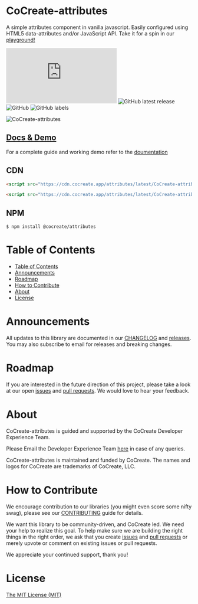 # CoCreate-attributes

A simple attributes component in vanilla javascript. Easily configured using HTML5 data-attributes and/or JavaScript API. Take it for a spin in our [playground!](https://cocreate.app/docs/attributes)

![GitHub file size in bytes](https://img.shields.io/github/size/CoCreate-app/CoCreate-attributes/dist/CoCreate-attributes.min.js?label=minified%20size&style=for-the-badge)
![GitHub latest release](https://img.shields.io/github/v/release/CoCreate-app/CoCreate-attributes?style=for-the-badge)
![GitHub](https://img.shields.io/github/license/CoCreate-app/CoCreate-attributes?style=for-the-badge)
![GitHub labels](https://img.shields.io/github/labels/CoCreate-app/CoCreate-attributes/help%20wanted?style=for-the-badge)

![CoCreate-attributes](https://cdn.cocreate.app/docs/CoCreate-attributes.gif)

## [Docs & Demo](https://cocreate.app/docs/clone)

For a complete guide and working demo refer to the [doumentation](https://cocreate.app/docs/attributes)

## CDN

```html
<script src="https://cdn.cocreate.app/attributes/latest/CoCreate-attributes.min.js"></script>
```

```html
<script src="https://cdn.cocreate.app/attributes/latest/CoCreate-attributes.min.css"></script>
```

## NPM

```shell
$ npm install @cocreate/attributes
```

# Table of Contents

- [Table of Contents](#table-of-contents)
- [Announcements](#announcements)
- [Roadmap](#roadmap)
- [How to Contribute](#how-to-contribute)
- [About](#about)
- [License](#license)

<a name="announcements"></a>

# Announcements

All updates to this library are documented in our [CHANGELOG](https://github.com/CoCreate-app/CoCreate-attributes/blob/master/CHANGELOG.md) and [releases](https://github.com/CoCreate-app/CoCreate-attributes/releases). You may also subscribe to email for releases and breaking changes.

<a name="roadmap"></a>

# Roadmap

If you are interested in the future direction of this project, please take a look at our open [issues](https://github.com/CoCreate-app/CoCreate-attributes/issues) and [pull requests](https://github.com/CoCreate-app/CoCreate-attributes/pulls). We would love to hear your feedback.

<a name="about"></a>

# About

CoCreate-attributes is guided and supported by the CoCreate Developer Experience Team.

Please Email the Developer Experience Team [here](mailto:develop@cocreate.app) in case of any queries.

CoCreate-attributes is maintained and funded by CoCreate. The names and logos for CoCreate are trademarks of CoCreate, LLC.

<a name="contribute"></a>

# How to Contribute

We encourage contribution to our libraries (you might even score some nifty swag), please see our [CONTRIBUTING](https://github.com/CoCreate-app/CoCreate-attributes/blob/master/CONTRIBUTING.md) guide for details.

We want this library to be community-driven, and CoCreate led. We need your help to realize this goal. To help make sure we are building the right things in the right order, we ask that you create [issues](https://github.com/CoCreate-app/CoCreate-attributes/issues) and [pull requests](https://github.com/CoCreate-app/CoCreate-attributes/pulls) or merely upvote or comment on existing issues or pull requests.

We appreciate your continued support, thank you!

# License

[The MIT License (MIT)](https://github.com/CoCreate-app/CoCreate-attributes/blob/master/LICENSE)
